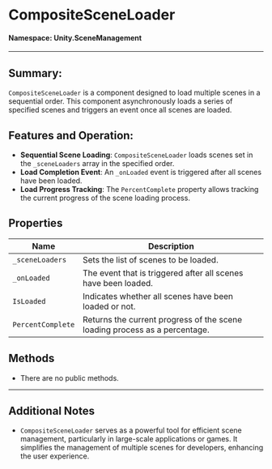 ﻿# CompositeSceneLoader

#### **Namespace**: Unity.SceneManagement
---

## Summary:
`CompositeSceneLoader` is a component designed to load multiple scenes in a sequential order. This component asynchronously loads a series of specified scenes and triggers an event once all scenes are loaded.

## Features and Operation:
- **Sequential Scene Loading**: `CompositeSceneLoader` loads scenes set in the `_sceneLoaders` array in the specified order.
- **Load Completion Event**: An `_onLoaded` event is triggered after all scenes have been loaded.
- **Load Progress Tracking**: The `PercentComplete` property allows tracking the current progress of the scene loading process.

## Properties
| Name | Description |
|------|-------------|
| `_sceneLoaders` | Sets the list of scenes to be loaded. |
| `_onLoaded` | The event that is triggered after all scenes have been loaded. |
| `IsLoaded` | Indicates whether all scenes have been loaded or not. |
| `PercentComplete` | Returns the current progress of the scene loading process as a percentage. |

## Methods
- There are no public methods.

---
## Additional Notes
- `CompositeSceneLoader` serves as a powerful tool for efficient scene management, particularly in large-scale applications or games. It simplifies the management of multiple scenes for developers, enhancing the user experience.

